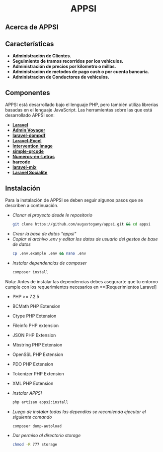 <h1 align="center">APPSI</h1>

## Acerca de APPSI

## Características

- **Administración de Clientes.**
- **Seguimiento de tramos recorridos por los vehiculos.**
- **Administración de precios por kilometro o millas.**
- **Administración de metodos de pago cash o por cuenta bancaria.**
- **Administracion de Conductores de vehiculos.**

## Componentes

APPSI está desarrollado bajo el lenguaje PHP, pero también utiliza librerias basadas en el lenguaje JavaScript. Las herramientas sobre las que está desarrollado APPSI son:

- **[Laravel](https://vehikl.com/)**
- **[Admin Voyager](https://tighten.co)**
- **[laravel-dompdf](https://github.com/barryvdh/laravel-dompdf)**
- **[Laravel-Excel](https://github.com/Maatwebsite/Laravel-Excel)**
- **[Intervention Image](http://image.intervention.io/)**
- **[simple-qrcode](https://github.com/SimpleSoftwareIO/simple-qrcode)**
- **[Numeros-en-Letras](https://github.com/villca/Numeros-en-Letras)**
- **[barcode](https://github.com/milon/barcode)**
- **[laravel-mix](https://laravel.com/docs/7.x/mix)**
- **[Laravel Socialite](https://laravel.com/docs/7.x/socialite)**

## Instalación

Para la instalación de APPSI se deben seguir algunos pasos que se describen a continuación.

- *Clonar el proyecto desde le repositorio*
    ```bash
    git clone https://github.com/augustogany/appsi.git && cd appsi
    ```
- *Crear la base de datos "appsi"*
- *Copiar el archivo .env y editar los datos de usuario del gestos de base de datos*
    ```bash
    cp .env.example .env && nano .env
    ```
- *Instalar dependencias de composer*
    ```bash
    composer install
    ```
Nota: Antes de instalar las dependencias debes asegurarte que tu entorno cumple con los requerimientos necesarios en **[Requerimientos Laravel]
- PHP >= 7.2.5
- BCMath PHP Extension
- Ctype PHP Extension
- Fileinfo PHP extension
- JSON PHP Extension
- Mbstring PHP Extension
- OpenSSL PHP Extension
- PDO PHP Extension
- Tokenizer PHP Extension
- XML PHP Extension

- *Instalar APPSI*
    ```bash
    php artisan appsi:install
    ```
- *Luego de instalar todas las dependias se recomienda ejecutar el siguiente comando*
    ```bash
    composer dump-autoload
    ```

- *Dar permiso al directorio storage*
    ```bash
    chmod -R 777 storage
    ```

